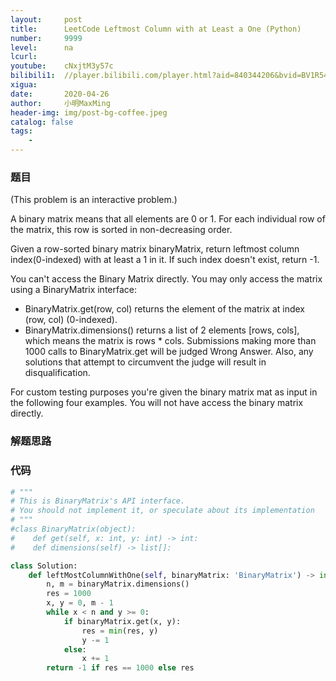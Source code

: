 ```yaml
---
layout:     post
title:      LeetCode Leftmost Column with at Least a One (Python)
number:     9999
level:      na
lcurl:      
youtube:    cNxjtM3y57c
bilibili1:  //player.bilibili.com/player.html?aid=840344206&bvid=BV1R54y197Q2&cid=181366356&page=1
xigua:      
date:       2020-04-26
author:     小明MaxMing
header-img: img/post-bg-coffee.jpeg
catalog: false
tags:
    - 
---
```


### 题目

(This problem is an interactive problem.)

A binary matrix means that all elements are 0 or 1. For each individual row of the matrix, this row is sorted in non-decreasing order.

Given a row-sorted binary matrix binaryMatrix, return leftmost column index(0-indexed) with at least a 1 in it. If such index doesn't exist, return -1.

You can't access the Binary Matrix directly.  You may only access the matrix using a BinaryMatrix interface:

- BinaryMatrix.get(row, col) returns the element of the matrix at index (row, col) (0-indexed).
- BinaryMatrix.dimensions() returns a list of 2 elements [rows, cols], which means the matrix is rows * cols.
Submissions making more than 1000 calls to BinaryMatrix.get will be judged Wrong Answer.  Also, any solutions that attempt to circumvent the judge will result in disqualification.

For custom testing purposes you're given the binary matrix mat as input in the following four examples. You will not have access the binary matrix directly.

### 解题思路



### 代码
```python
# """
# This is BinaryMatrix's API interface.
# You should not implement it, or speculate about its implementation
# """
#class BinaryMatrix(object):
#    def get(self, x: int, y: int) -> int:
#    def dimensions(self) -> list[]:

class Solution:
    def leftMostColumnWithOne(self, binaryMatrix: 'BinaryMatrix') -> int:
        n, m = binaryMatrix.dimensions()
        res = 1000
        x, y = 0, m - 1
        while x < n and y >= 0:
            if binaryMatrix.get(x, y):
                res = min(res, y)
                y -= 1
            else:
                x += 1
        return -1 if res == 1000 else res
```